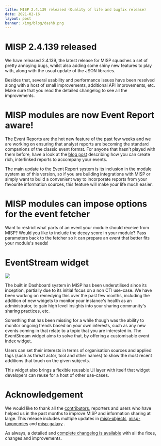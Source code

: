 ```yaml
---
title: MISP 2.4.139 released (Quality of life and bugfix release)
date: 2021-02-16
layout: post
banner: /img/blog/dashb.png
---
```


# MISP 2.4.139 released

We have released 2.4.139, the latest release for MISP squashes a set of pretty annoying bugs, whilst also adding some shiny new features to play with, along with the usual update of the JSON libraries.

Besides that, several usability and performance issues have been resolved along with a host of small improvements, additional API improvements, etc. Make sure that you read the detailed changelog to see all the improvements.

# MISP modules are now Event Report aware!

The Event Reports are the hot new feature of the past few weeks and we are working on ensuring that analyst reports are becoming the standard companions of the classic event format. For anyone that hasn't played with them before, have a look at the [blog post](https://www.misp-project.org/2020/10/08/Event-Reports.html) describing how you can create rich, interlinked reports to accompany your events.

The main update to the Event Report system is its inclusion in the module system as of this version, so if you are building integrations with MISP or simply want to build a convenient way to incorporate reports from your favourite information sources, this feature will make your life much easier.

# MISP modules can impose options for the event fetcher

Want to restrict what parts of an event your module should receive from MISP? Would you like to include the decay score in your module? Pass parameters back to the fetcher so it can prepare an event that better fits your module's needs!

# EventStream widget

![](/img/blog/dashb.png)

The built in Dashboard system in MISP has been underutilised since its inception, partially due to its initial focus on a non CTI use-case. We have been working on remedying this over the past few months, including the addition of new widgets to monitor your instance's health as an administrator, to gain high level insights into your sharing community's sharing practices, etc.

Something that has been missing for a while though was the ability to monitor ongoing trends based on your own interests, such as any new events coming in that relate to a topic that you are interested in. The EventStream widget aims to solve that, by offering a customisable event index widget.

Users can set their interests in terms of organisation sources and applied tags (such as threat actor, tool and other names) to show the most recent additions that touch on the given subjects.

This widget also brings a flexible reusable UI layer with itself that widget developers can reuse for a host of other use-cases.

# Acknowledgement

We would like to thank all the [contributors](https://www.misp-project.org/contributors), reporters and users who have helped us in the past months to improve MISP and information sharing at large. This release includes multiple updates in [misp-objects](https://www.misp-project.org/objects.html), [misp-taxonomies](https://www.misp-project.org/taxonomies.html) and [misp-galaxy](https://www.misp-project.org/galaxy.html)
.

As always, a detailed and [complete changelog is available](https://www.misp-project.org/Changelog.txt) with all the fixes, changes and improvements.

